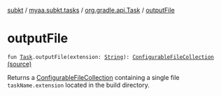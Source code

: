[subkt](../../index.md) / [myaa.subkt.tasks](../index.md) / [org.gradle.api.Task](index.md) / [outputFile](./output-file.md)

# outputFile

`fun `[`Task`](https://docs.gradle.org/current/javadoc/org/gradle/api/Task.html)`.outputFile(extension: `[`String`](https://kotlinlang.org/api/latest/jvm/stdlib/kotlin/-string/index.html)`): `[`ConfigurableFileCollection`](https://docs.gradle.org/current/javadoc/org/gradle/api/file/ConfigurableFileCollection.html) [(source)](https://github.com/Myaamori/SubKt/blob/0.1.12/src/main/kotlin/myaa/subkt/tasks/tasks.kt#L579)

Returns a [ConfigurableFileCollection](https://docs.gradle.org/current/javadoc/org/gradle/api/file/ConfigurableFileCollection.html) containing a single file `taskName.extension`
located in the build directory.

